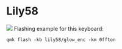 # Lily58

![](https://i.imgur.com/NGi7eJl.png)
Flashing example for this keyboard:

    qmk flash -kb lily58/glow_enc -km 0ffton
    
